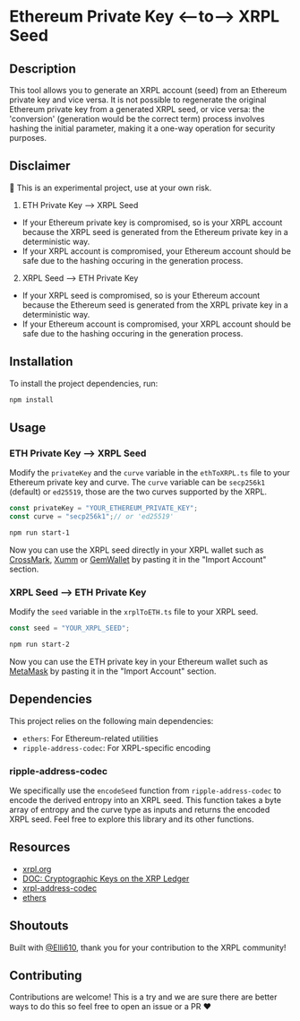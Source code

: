 # Ethereum Private Key <--to--> XRPL Seed

## Description

This tool allows you to generate an XRPL account (seed) from an Ethereum private key and vice versa. 
It is not possible to regenerate the original Ethereum private key from a generated XRPL seed, or vice versa: the 'conversion' (generation would be the correct term) process involves hashing the initial parameter, making it a one-way operation for security purposes. 

## Disclaimer

🚨 This is an experimental project, use at your own risk.

1. ETH Private Key --> XRPL Seed  

- If your Ethereum private key is compromised, so is your XRPL account because the XRPL seed is generated from the Ethereum private key in a deterministic way.
- If your XRPL account is compromised, your Ethereum account should be safe due to the hashing occuring in the generation process.

2. XRPL Seed --> ETH Private Key  

- If your XRPL seed is compromised, so is your Ethereum account because the Ethereum seed is generated from the XRPL private key in a deterministic way.
- If your Ethereum account is compromised, your XRPL account should be safe due to the hashing occuring in the generation process.

## Installation

To install the project dependencies, run:

```bash
npm install
```

## Usage

### ETH Private Key --> XRPL Seed

Modify the `privateKey` and the `curve` variable in the `ethToXRPL.ts` file to your Ethereum private key and curve.
The `curve` variable can be `secp256k1` (default) or `ed25519`, those are the two curves supported by the XRPL.

```typescript
const privateKey = "YOUR_ETHEREUM_PRIVATE_KEY";
const curve = "secp256k1";// or 'ed25519'
```

```bash
npm run start-1
```  

Now you can use the XRPL seed directly in your XRPL wallet such as [CrossMark](https://crossmark.io/), [Xumm](https://xumm.app/) or [GemWallet](https://gemwallet.app/) by pasting it in the "Import Account" section.

### XRPL Seed --> ETH Private Key

Modify the `seed` variable in the `xrplToETH.ts` file to your XRPL seed.

```typescript
const seed = "YOUR_XRPL_SEED";
```

```bash
npm run start-2
```

Now you can use the ETH private key in your Ethereum wallet such as [MetaMask](https://metamask.io/) by pasting it in the "Import Account" section.

## Dependencies

This project relies on the following main dependencies:

- `ethers`: For Ethereum-related utilities
- `ripple-address-codec`: For XRPL-specific encoding

### ripple-address-codec

We specifically use the `encodeSeed` function from `ripple-address-codec` to encode the derived entropy into an XRPL seed. This function takes a byte array of entropy and the curve type as inputs and returns the encoded XRPL seed.
Feel free to explore this library and its other functions.

## Resources

- [xrpl.org](https://xrpl.org/)
- [DOC: Cryptographic Keys on the XRP Ledger](https://xrpl.org/docs/concepts/accounts/cryptographic-keys)
- [xrpl-address-codec](https://github.com/ripple/ripple-address-codec)
- [ethers](https://github.com/ethers-io/ethers.js/)

## Shoutouts

Built with [@Elli610](https://github.com/Elli610), thank you for your contribution to the XRPL community!

## Contributing

Contributions are welcome! This is a try and we are sure there are better ways to do this so feel free to open an issue or a PR ❤️